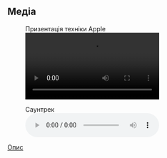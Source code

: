 <section id="media">
  <h2>Медіа</h2>
<figure>    
  <figcaption>Призентація техніки Apple</figcaption>
<video controls>
  <source src="Y5ek4wkCUL3mPwVSg38x+FNp5U2IoqiQ.mp4" type="video/mp4">
  <source src="Y5ek4wkCUL3mPwVSg38x+FNp5U2IoqiQ.webm" type="video/webm">
  <p>Ваш браузер не підтримує відео</p>
</video>
</figure>
<figure>
  <figcaption>Саунтрек</figcaption>
<audio controls>
  <source src="adele_hello.mp3" type="audio/mpeg">
  <source src="adele_hello.ogg" type="audio/ogg">
  <p>Ваш браузер не підтримує аудіо. Ви можете
  <a href="adele_hello.mp3" download>завантажити</a> файл.
  </p>
</audio> 
</figure>
    <p><a href="#about">Опис</a></p>
</section>


</body>
</html>
 
